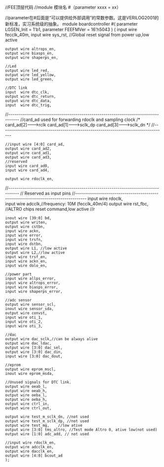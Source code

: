 //FEE顶层代码
  //module 模块名  #（parameter xxxx = xx）
  
  //parameter在#后面是“可以提供给外部调用”的常数参数。这是VERILOG2001的新标准，实习系统级的抽象。
module boardcontroller
#(
parameter LGSEN_Init = 1'b1,
parameter FEEFMVer = 16'h5043
)
(
	input wire fecclk_40m,
	input wire sys_rst, //Global reset signal from power up,low active	
	
	output wire altrops_en,
	output wire biasps_en,
	output wire shaperps_en,
	
	//Led		
	output wire led_red,
	output wire led_yellow,
	output wire led_green,

	//DTC link
	input  wire dtc_clk,
	output wire dtc_return,
	output wire dtc_data,
	input  wire dtc_trig,	

//-----------------------------------------------------------------------------------
    //card_ad used for forwarding rdoclk and sampling clock
    /*
	card_ad[2]--->rclk
	card_ad[1]--->sclk_dp
	card_ad[3]--->sclk_dn
	*/
//-----------------------------------------------------------------------------------
	
    //input wire [4:0] card_ad,
    output wire card_ad2,
    output wire card_ad1,
    output wire card_ad3,
    //reserved
    input wire card_ad0,
    input wire card_ad4,
    
    output wire rdoclk_en,

//-----------------------------------------------------------------------------------
// Reserved as input pins
//-----------------------------------------------------------------------------------
	input wire rdoclk,	
	input wire adcclk,//frequency: 10M (fecclk_40m/4)
	output wire rst_fbc, //ALTRO chips reset command,low active	//r	
	
	inout wire [39:0] bd,
	output wire writen,
	output wire cstbn,	
	input wire ackn,
	input wire error,
	input wire trsfn,
	input wire dstbn,
	output wire L1, //low active
	output wire L2,//low active
	input wire trsf_en,
	input wire ackn_en,
	input wire dolo_en,
	
	//power part
	input wire allps_error,
	input wire altrops_error,
	input wire biasps_error,
	input wire shaperps_error,
	
	//adc sensor
	output wire sensor_scl,
	inout wire sensor_sda,
	output wire convst,
	input wire oti_1,
	input wire oti_2,
	input wire oti_3,

	//dac
	output wire dac_sclk,//can be always alive
	output wire dac_ldac,
	output wire [3:0] dac_sel,	
	output wire [3:0] dac_din,
	input wire [3:0] dac_dout,

	//eprom
	output wire eprom_mscl,
	inout wire eprom_msda,
		
	//Unused signals for DTC link.	
	output wire oeab_l,
	output wire oeab_h,
	output wire oeba_l,
	output wire oeba_h,
	output wire ctrl_in,
	output wire ctrl_out,

	output wire test_m_sclk_dn, //not used
	output wire test_m_sclk_dp, //not used
	output wire test_mg,	//low ative
	output wire [3:0] tms_altro, //Test mode Altro 0, ative low(not used)
	output wire [1:0] adc_add, // not used
	
	//input wire rdoclk_en,
	output wire adcclk_en,
	output wire dacclk_en, 
	output wire [4:0] bcout_ad
	);
